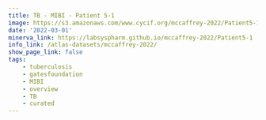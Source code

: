```yaml
---
title: TB - MIBI - Patient 5-1
image: https://s3.amazonaws.com/www.cycif.org/mccaffrey-2022/Patient5-1/thumbnail--default.jpg
date: '2022-03-01'
minerva_link: https://labsyspharm.github.io/mccaffrey-2022/Patient5-1
info_link: /atlas-datasets/mccaffrey-2022/
show_page_link: false
tags:
    - tuberculosis
    - gatesfoundation
    - MIBI
    - overview
    - TB
    - curated
---
```

